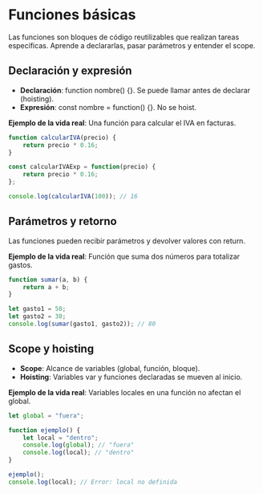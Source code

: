 # Funciones básicas

Las funciones son bloques de código reutilizables que realizan tareas específicas. Aprende a declararlas, pasar parámetros y entender el scope.

## Declaración y expresión

- **Declaración**: function nombre() {}. Se puede llamar antes de declarar (hoisting).
- **Expresión**: const nombre = function() {}. No se hoist.

**Ejemplo de la vida real**: Una función para calcular el IVA en facturas.

```javascript
function calcularIVA(precio) {
    return precio * 0.16;
}

const calcularIVAExp = function(precio) {
    return precio * 0.16;
};

console.log(calcularIVA(100)); // 16
```

## Parámetros y retorno

Las funciones pueden recibir parámetros y devolver valores con return.

**Ejemplo de la vida real**: Función que suma dos números para totalizar gastos.

```javascript
function sumar(a, b) {
    return a + b;
}

let gasto1 = 50;
let gasto2 = 30;
console.log(sumar(gasto1, gasto2)); // 80
```

## Scope y hoisting

- **Scope**: Alcance de variables (global, función, bloque).
- **Hoisting**: Variables var y funciones declaradas se mueven al inicio.

**Ejemplo de la vida real**: Variables locales en una función no afectan el global.

```javascript
let global = "fuera";

function ejemplo() {
    let local = "dentro";
    console.log(global); // "fuera"
    console.log(local); // "dentro"
}

ejemplo();
console.log(local); // Error: local no definida
```